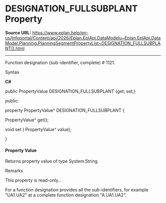# DESIGNATION_FULLSUBPLANT Property

**Source URL:** https://www.eplan.help/en-us/Infoportal/Content/api/2026/Eplan.EplApi.DataModelu~Eplan.EplApi.DataModel.Planning.PlanningSegmentPropertyList~DESIGNATION_FULLSUBPLANT().html

---

Function designation (sub-identifier, complete) # 1121.

Syntax

**C#**



public PropertyValue DESIGNATION_FULLSUBPLANT {get; set;}

public:

property PropertyValue^ DESIGNATION_FULLSUBPLANT {

   PropertyValue^ get();

   void set (    PropertyValue^ value);

}


#### Property Value

Returns property value of type System.String.

Remarks

This property is read-only..

For a function designation provides all the sub-identifiers, for example "UA1.UA2" at a complete function designation "A.UA1.UA2".
